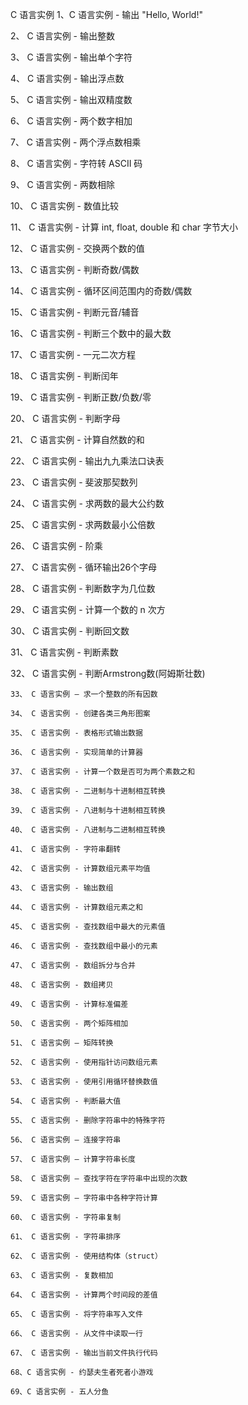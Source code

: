 C 语言实例
1、C 语言实例 - 输出 "Hello, World!"

2、 C 语言实例 - 输出整数

3、 C 语言实例 - 输出单个字符

4、 C 语言实例 - 输出浮点数

5、 C 语言实例 - 输出双精度数

6、 C 语言实例 - 两个数字相加

7、 C 语言实例 - 两个浮点数相乘

8、 C 语言实例 - 字符转 ASCII 码

9、 C 语言实例 - 两数相除

10、 C 语言实例 - 数值比较

11、 C 语言实例 - 计算 int, float, double 和 char 字节大小

12、 C 语言实例 - 交换两个数的值

13、 C 语言实例 - 判断奇数/偶数

14、 C 语言实例 - 循环区间范围内的奇数/偶数

15、 C 语言实例 - 判断元音/辅音

16、 C 语言实例 - 判断三个数中的最大数

17、 C 语言实例 - 一元二次方程

18、 C 语言实例 - 判断闰年

19、 C 语言实例 - 判断正数/负数/零

20、 C 语言实例 - 判断字母

21、 C 语言实例 - 计算自然数的和

22、 C 语言实例 - 输出九九乘法口诀表

23、 C 语言实例 - 斐波那契数列

24、 C 语言实例 - 求两数的最大公约数

25、 C 语言实例 - 求两数最小公倍数

26、 C 语言实例 - 阶乘

27、 C 语言实例 - 循环输出26个字母

28、 C 语言实例 - 判断数字为几位数

29、 C 语言实例 - 计算一个数的 n 次方

30、 C 语言实例 - 判断回文数

31、 C 语言实例 - 判断素数

32、 C 语言实例 - 判断Armstrong数(阿姆斯壮数)

    33、 C 语言实例 – 求一个整数的所有因数

    34、 C 语言实例 - 创建各类三角形图案

    35、 C 语言实例 - 表格形式输出数据

    36、 C 语言实例 - 实现简单的计算器

    37、 C 语言实例 - 计算一个数是否可为两个素数之和

    38、 C 语言实例 - 二进制与十进制相互转换

    39、 C 语言实例 - 八进制与十进制相互转换

    40、 C 语言实例 - 八进制与二进制相互转换

    41、 C 语言实例 - 字符串翻转

    42、 C 语言实例 - 计算数组元素平均值

    43、 C 语言实例 - 输出数组

    44、 C 语言实例 - 计算数组元素之和

    45、 C 语言实例 - 查找数组中最大的元素值

    46、 C 语言实例 - 查找数组中最小的元素

    47、 C 语言实例 - 数组拆分与合并

    48、 C 语言实例 - 数组拷贝

    49、 C 语言实例 - 计算标准偏差

    50、 C 语言实例 - 两个矩阵相加

    51、 C 语言实例 – 矩阵转换

    52、 C 语言实例 - 使用指针访问数组元素

    53、 C 语言实例 - 使用引用循环替换数值

    54、 C 语言实例 - 判断最大值

    55、 C 语言实例 - 删除字符串中的特殊字符

    56、 C 语言实例 – 连接字符串

    57、 C 语言实例 – 计算字符串长度

    58、 C 语言实例 – 查找字符在字符串中出现的次数

    59、 C 语言实例 – 字符串中各种字符计算

    60、 C 语言实例 - 字符串复制

    61、 C 语言实例 - 字符串排序

    62、 C 语言实例 - 使用结构体（struct）

    63、 C 语言实例 - 复数相加

    64、 C 语言实例 - 计算两个时间段的差值

    65、 C 语言实例 - 将字符串写入文件

    66、 C 语言实例 - 从文件中读取一行

    67、 C 语言实例 - 输出当前文件执行代码

    68、C 语言实例 - 约瑟夫生者死者小游戏

    69、C 语言实例 - 五人分鱼

